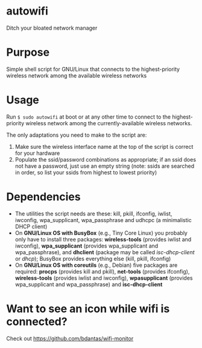 # autowifi
Ditch your bloated network manager

# Purpose
Simple shell script for GNU/Linux that connects to the highest-priority wireless network among the available wireless networks

# Usage
Run `$ sudo autowifi` at boot or at any other time to connect to the highest-priority wireless network among the currently-available wireless networks.

The only adaptations you need to make to the script are:
1. Make sure the wireless interface name at the top of the script is correct for your hardware
2. Populate the ssid/password combinations as appropriate; if an ssid does not have a password, just use an empty string (note: ssids are searched in order, so list your ssids from highest to lowest priority)

# Dependencies
- The utilities the script needs are these: kill, pkill, ifconfig, iwlist, iwconfig, wpa_supplicant, wpa_passphrase and udhcpc (a minimalistic DHCP client)
- On **GNU/Linux OS with BusyBox** (e.g., Tiny Core Linux) you probably only have to install three packages: **wireless-tools** (provides iwlist and iwconfig), **wpa_supplicant** (provides wpa_supplicant and wpa_passphrase), and **dhclient** (package may be called *isc-dhcp-client* or *dhcp*); BusyBox provides everything else (kill, pkill, ifconfig)
- On **GNU/Linux OS with coreutils** (e.g., Debian) five packages are required: **procps** (provides kill and pkill), **net-tools** (provides ifconfig), **wireless-tools** (provides iwlist and iwconfig), **wpasupplicant** (provides wpa_supplicant and wpa_passphrase) and **isc-dhcp-client**

# Want to see an icon while wifi is connected?
Check out https://github.com/bdantas/wifi-monitor
